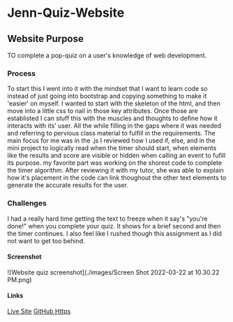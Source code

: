 # Jenn-Quiz-Website

## Website Purpose
TO complete a pop-quiz on a user's knowledge of web development.

### Process

To start this I went into it with the mindset that I want to learn code so instead of just going into bootstrap and copying something to make it 'easier' on myself. I wanted to start with the skeleton of the html, and then move into a little css to nail in those key attributes. Once those are establisted I can stuff this with the muscles and thoughts to define how it interacts with its' user. All the while filling in the gaps where it was needed and referring to pervious class material to fulfill in the requirements. 
The main focus for me was in the .js I reviewed how I used if, else, and in the mini project to logically read when the timer should start, when elements like the results and score are visible or hidden when calling an event to fufill its purpose. my favorite part was working on the shorest code to complete the timer algorithm. After reviewing it with my tutor, she was able to explain how it's placement in the code can link thoughout the other text elements to generate the accurate results for the user. 

### Challenges

I had a really hard time getting the text to freeze when it say's "you're done!" when you complete your quiz. It shows for a brief second and then the timer continues. I also feel like I rushed though this assignment as I did not want to get too behind.

#### Screenshot

![Website quiz screenshot](./images/Screen Shot 2022-03-22 at 10.30.22 PM.png)

#### Links

[Live Site]()
[GitHub Https](https://github.com/jpcreativeworks/Jenn-Quiz-Website.git)